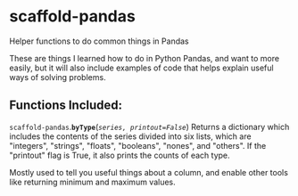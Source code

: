 # scaffold-pandas
Helper functions to do common things in Pandas

These are things I learned how to do in Python Pandas, and want to more easily, but it will also include examples of code that helps explain useful ways of solving problems.

## Functions Included:

`scaffold-pandas`.**`byType`**(*`series, printout=False`*)
Returns a dictionary which includes the contents of the series divided into six lists, which are "integers", "strings", "floats", "booleans", "nones", and "others". If the "printout" flag is True, it also prints the counts of each type.

Mostly used to tell you useful things about a column, and enable other tools like returning minimum and maximum values.


